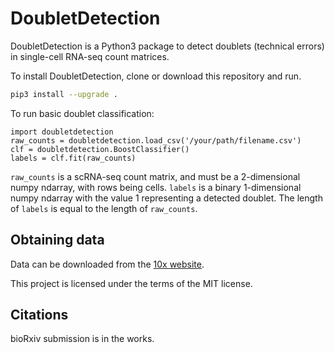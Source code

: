 # DoubletDetection

DoubletDetection is a Python3 package to detect doublets (technical errors) in single-cell RNA-seq count matrices.

To install DoubletDetection, clone or download this repository and run.

```bash
pip3 install --upgrade .
```

To run basic doublet classification:

```
import doubletdetection
raw_counts = doubletdetection.load_csv('/your/path/filename.csv')
clf = doubletdetection.BoostClassifier()
labels = clf.fit(raw_counts)
```

`raw_counts` is a scRNA-seq count matrix, and must be a 2-dimensional numpy ndarray, with rows 
being cells. `labels` is a binary 1-dimensional numpy ndarray with the value 1 representing a 
detected doublet. The length of `labels` is equal to the length of `raw_counts`.


## Obtaining data
Data can be downloaded from the [10x website](https://support.10xgenomics.com/single-cell/datasets).


This project is licensed under the terms of the MIT license.

## Citations

bioRxiv submission is in the works.

